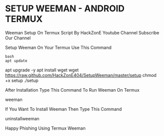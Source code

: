 # SETUP WEEMAN - ANDROID TERMUX
Weeman Setup On Termux Script By HackZonE Youtube Channel Subscribe Our Channel

Setup Weeman On Your Termux Use This Command

```
bash
apt update
```
apt upgrade -y
apt install wget
wget https://raw.github.com/HackZonE404/SetupWeeman/master/setup
chmod +x setup
./setup

After Installation Type This Command To Run Weeman On Termux

weeman

If You Want To Install Weeman Then Type This Command

uninstallweeman

Happy Phishing Using Termux Weeman


